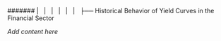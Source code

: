 ####### |   |   |   |   |   |   ├── Historical Behavior of Yield Curves in the Financial Sector

*Add content here*